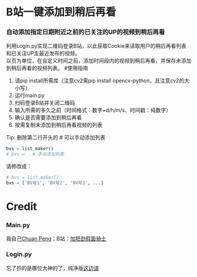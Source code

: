 # B站一键添加到稍后再看
### 自动添加指定日期附近之前的已关注的UP的视频到稍后再看
利用Login.py实现二维码登录B站，以此获取Cookie来读取用户的稍后再看列表和已关注UP主最近发布的视频。\
以页为单位，在自定义时间之前，添加时间段内的视频到稍后再看，并保存未添加到稍后再看的视频列表。
#使用指南
1. 请pip install所需库（注意cv2需pip install opencv-python，且注意cv2的大小写）
2. 运行main.py
3. 扫码登录B站并关闭二维码
4. 输入所需的多久之前（时间格式：数字+d/h/m/s、时间戳：纯数字）
5. 确认是否需要添加到稍后再看
6. 按需复制未添加到稍后再看视频的列表

Tip: 删除第二行开头的 # 可以手动添加列表
````Python
bvs = list_maker()
# bvs =   # 手动添加列表
````
请修改成：
````Python
# bvs = list_maker()
bvs = ['BV号1', 'BV号2', 'BV号3', ...]
````
# Credit
### Main.py
我自己[Chuan Peng][1]；B站：[加把劲假面骑士][2]
### Login.py
忘了抄的是哪位大神的了，纯净版[这边请][3]



[1]: https://erichuanp.com
[2]: https://space.bilibili.com/4689754
[3]: https://github.com/CreeberSlime/Bilibili_Cookie_QRCodeLogin
